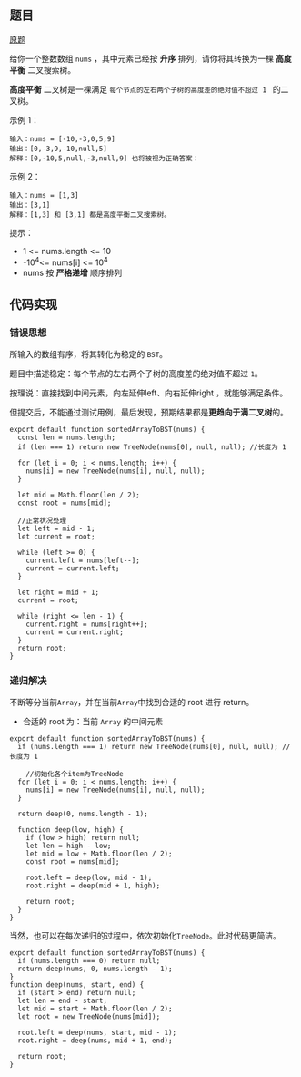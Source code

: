 ## 题目

[原题](https://leetcode-cn.com/leetbook/read/top-interview-questions-easy/xninbt/)

给你一个整数数组 `nums` ，其中元素已经按 **升序** 排列，请你将其转换为一棵 **高度平衡** 二叉搜索树。

**高度平衡** 二叉树是一棵满足 `每个节点的左右两个子树的高度差的绝对值不超过 1 ` 的二叉树。

 

示例 1：

```
输入：nums = [-10,-3,0,5,9]
输出：[0,-3,9,-10,null,5]
解释：[0,-10,5,null,-3,null,9] 也将被视为正确答案：
```

示例 2：

```
输入：nums = [1,3]
输出：[3,1]
解释：[1,3] 和 [3,1] 都是高度平衡二叉搜索树。
```


提示：

* 1 <= nums.length <= 10
* -10<sup>4</sup><= nums[i] <= 10<sup>4</sup>
* nums 按 **严格递增** 顺序排列

## 代码实现

### 错误思想

所输入的数组有序，将其转化为稳定的 `BST`。

题目中描述稳定：每个节点的左右两个子树的高度差的绝对值不超过 `1`。

按理说：直接找到中间元素，向左延伸left、向右延伸right ，就能够满足条件。

但提交后，不能通过测试用例，最后发现，预期结果都是**更趋向于满二叉树**的。

```
export default function sortedArrayToBST(nums) {
  const len = nums.length;
  if (len === 1) return new TreeNode(nums[0], null, null); //长度为 1

  for (let i = 0; i < nums.length; i++) {
    nums[i] = new TreeNode(nums[i], null, null);
  }

  let mid = Math.floor(len / 2);
  const root = nums[mid];

  //正常状况处理
  let left = mid - 1;
  let current = root;

  while (left >= 0) {
    current.left = nums[left--];
    current = current.left;
  }

  let right = mid + 1;
  current = root;

  while (right <= len - 1) {
    current.right = nums[right++];
    current = current.right;
  }
  return root;
}
```

### 递归解决

不断等分当前`Array`，并在当前`Array`中找到合适的 root 进行 return。

* 合适的 root 为：当前 `Array` 的中间元素

```
export default function sortedArrayToBST(nums) {
  if (nums.length === 1) return new TreeNode(nums[0], null, null); //长度为 1

	//初始化各个item为TreeNode
  for (let i = 0; i < nums.length; i++) {
    nums[i] = new TreeNode(nums[i], null, null);
  }

  return deep(0, nums.length - 1);

  function deep(low, high) {
    if (low > high) return null;
    let len = high - low;
    let mid = low + Math.floor(len / 2);
    const root = nums[mid];

    root.left = deep(low, mid - 1);
    root.right = deep(mid + 1, high);

    return root;
  }
}
```

当然，也可以在每次递归的过程中，依次初始化`TreeNode`。此时代码更简洁。

```
export default function sortedArrayToBST(nums) {
  if (nums.length === 0) return null;
  return deep(nums, 0, nums.length - 1);
}
function deep(nums, start, end) {
  if (start > end) return null;
  let len = end - start;
  let mid = start + Math.floor(len / 2);
  let root = new TreeNode(nums[mid]);

  root.left = deep(nums, start, mid - 1);
  root.right = deep(nums, mid + 1, end);

  return root;
}
```

